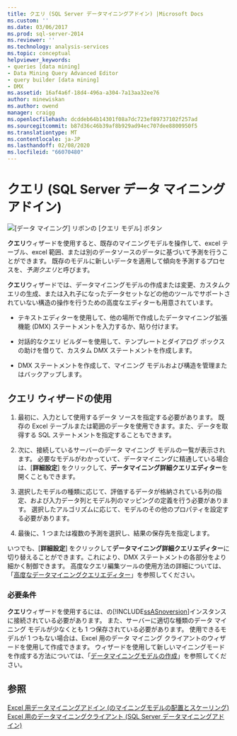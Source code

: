 ```yaml
---
title: クエリ (SQL Server データマイニングアドイン) |Microsoft Docs
ms.custom: ''
ms.date: 03/06/2017
ms.prod: sql-server-2014
ms.reviewer: ''
ms.technology: analysis-services
ms.topic: conceptual
helpviewer_keywords:
- queries [data mining]
- Data Mining Query Advanced Editor
- query builder [data mining]
- DMX
ms.assetid: 16af4a6f-18d4-496a-a304-7a13aa32ee76
author: minewiskan
ms.author: owend
manager: craigg
ms.openlocfilehash: dcddeb64b14301f08a7dc723ef89737102f257ad
ms.sourcegitcommit: b87d36c46b39af8b929ad94ec707dee8800950f5
ms.translationtype: MT
ms.contentlocale: ja-JP
ms.lasthandoff: 02/08/2020
ms.locfileid: "66070480"
---
```

# <a name="query-sql-server-data-mining-add-ins"></a>クエリ (SQL Server データ マイニング アドイン)
  ![[データ マイニング] リボンの [クエリ モデル] ボタン](media/dmc-query.gif "[データ マイニング] リボンの [クエリ モデル] ボタン")  
  
 **クエリ**ウィザードを使用すると、既存のマイニングモデルを操作して、excel テーブル、excel 範囲、または別のデータソースのデータに基づいて予測を行うことができます。 既存のモデルに新しいデータを適用して傾向を予測するプロセスを、*予測クエリ*と呼びます。  
  
 **クエリ**ウィザードでは、データマイニングモデルの作成または変更、カスタムクエリの生成、または入れ子になったデータセットなどの他のツールでサポートされていない構造の操作を行うための高度なエディターも用意されています。  
  
-   テキストエディターを使用して、他の場所で作成したデータマイニング拡張機能 (DMX) ステートメントを入力するか、貼り付けます。  
  
-   対話的なクエリ ビルダーを使用して、テンプレートとダイアログ ボックスの助けを借りて、カスタム DMX ステートメントを作成します。  
  
-   DMX ステートメントを作成して、マイニング モデルおよび構造を管理またはバックアップします。  
  
## <a name="using-the-query-wizard"></a>クエリ ウィザードの使用  
  
1.  最初に、入力として使用するデータ ソースを指定する必要があります。 既存の Excel テーブルまたは範囲のデータを使用できます。また、データを取得する SQL ステートメントを指定することもできます。  
  
2.  次に、接続しているサーバーのデータ マイニング モデルの一覧が表示されます。 必要なモデルがわかっていて、データマイニングに精通している場合は、[**詳細設定**] をクリックして、**データマイニング詳細クエリエディター**を開くこともできます。  
  
3.  選択したモデルの種類に応じて、評価するデータが格納されている列の指定、および入力データ列とモデル列のマッピングの定義を行う必要があります。 選択したアルゴリズムに応じて、モデルのその他のプロパティを設定する必要があります。  
  
4.  最後に、1 つまたは複数の予測を選択し、結果の保存先を指定します。  
  
 いつでも、[**詳細設定**] をクリックして**データマイニング詳細クエリエディター**に切り替えることができます。これにより、DMX ステートメントの各部分をより細かく制御できます。 高度なクエリ編集ツールの使用方法の詳細については、「[高度なデータマイニングクエリエディター](advanced-data-mining-query-editor.md)」を参照してください。  
  
### <a name="requirements"></a>必要条件  
 **クエリ**ウィザードを使用するには、の[!INCLUDE[ssASnoversion](../includes/ssasnoversion-md.md)]インスタンスに接続されている必要があります。 また、サーバーに適切な種類のデータ マイニング モデルが少なくとも 1 つ保存されている必要があります。 使用できるモデルが 1 つもない場合は、Excel 用のデータ マイニング クライアントのウィザードを使用して作成できます。 ウィザードを使用して新しいマイニングモードを作成する方法については、「[データマイニングモデルの作成](creating-a-data-mining-model.md)」を参照してください。  
  
## <a name="see-also"></a>参照  
 [Excel 用データマイニングアドイン &#40;のマイニングモデルの配置とスケーリング&#41;](deploying-and-scaling-mining-models-data-mining-add-ins-for-excel.md)   
 [Excel 用のデータマイニングクライアント &#40;SQL Server データマイニングアドイン&#41;](data-mining-client-for-excel-sql-server-data-mining-add-ins.md)  
  
  

